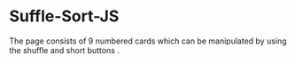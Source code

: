 # Suffle-Sort-JS
The page consists of 9 numbered cards which can be manipulated by using the shuffle and short buttons .
